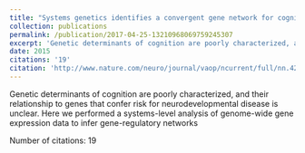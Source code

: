 ```yaml
---
title: "Systems genetics identifies a convergent gene network for cognition and neurodevelopmental disease"
collection: publications
permalink: /publication/2017-04-25-13210968069759245307
excerpt: 'Genetic determinants of cognition are poorly characterized, and their relationship to genes that confer risk for neurodevelopmental disease is unclear. Here we performed a systems-level analysis of genome-wide gene expression data to infer gene-regulatory networks '
date: 2015
citations: '19'
citation: 'http://www.nature.com/neuro/journal/vaop/ncurrent/full/nn.4205.html'
---
```

Genetic determinants of cognition are poorly characterized, and their relationship to genes that confer risk for neurodevelopmental disease is unclear. Here we performed a systems-level analysis of genome-wide gene expression data to infer gene-regulatory networks 

Number of citations: 19
